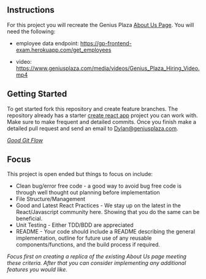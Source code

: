 ## Instructions

For this project you will recreate the Genius Plaza [About Us Page]('https://www.geniusplaza.com/en/aboutus/').  You will need the following:

* employee data endpoint: https://gp-frontend-exam.herokuapp.com/get_employees

* video: https://www.geniusplaza.com/media/videos/Genius_Plaza_Hiring_Video.mp4

## Getting Started

To get started fork this repository and create feature branches.  The repository already has a starter [create react app]('https://github.com/facebook/create-react-app') project you can work with.  Make sure to make frequent and detailed commits.  Once you finish make a detailed pull request and send an email to Dylan@geniusplaza.com.

*[Good Git Flow]('https://www.atlassian.com/git/tutorials/comparing-workflows/gitflow-workflow')*

## Focus

This project is open ended but things to focus on include:

* Clean bug/error free code - a good way to avoid bug free code is through well thought out planning before implementation
* File Structure/Management
* Good and Latest React Practices - We stay up on the latest in the React/Javascript community here.  Showing that you do the same can be beneficial.
* Unit Testing - Either TDD/BDD are appreciated
* README - Your code should include a README describing the general implementation, outline for future use of any reusable components/functions, and the build process if required.

*Focus first on creating a replica of the existing About Us page meeting these criteria.  After that you can consider implementing any additional features you would like.*

